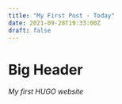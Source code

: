 ```yaml
---
title: "My First Post - Today"
date: 2021-09-28T19:33:00Z
draft: false
---
```

# Big Header

*My first HUGO website*

